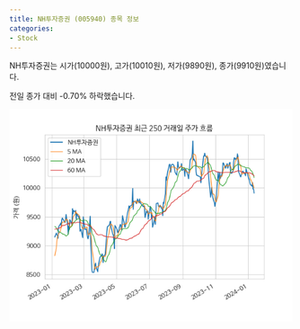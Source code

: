 ```yaml
---
title: NH투자증권 (005940) 종목 정보
categories:
- Stock
---
```


NH투자증권는 시가(10000원), 고가(10010원), 저가(9890원), 종가(9910원)였습니다.

전일 종가 대비 -0.70% 하락했습니다.

<!-- more -->

![005940](/assets/stock_images/005940.png)